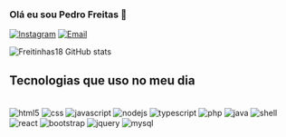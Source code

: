 
### Olá eu sou Pedro Freitas 👋

[![Instagram](https://img.shields.io/badge/Instagram-E4405F?style=for-the-badge&logo=instagram&logoColor=white)](https://www.instagram.com/pedrin.fsx/)
[![Email](https://img.shields.io/badge/Gmail-D14836?style=for-the-badge&logo=gmail&logoColor=white)](malito:pedrofreitas0305@hotmail.com)

![Freitinhas18 GitHub stats](https://github-readme-stats.vercel.app/api?username=Freitinhas18&show_icons=true&theme=dracula)

## Tecnologias que uso no meu dia 

<div style="display: inline_block"><br/>
    <image align="center" alt="html5" src="https://img.shields.io/badge/HTML5-E34F26?style=for-the-badge&logo=html5&logoColor=white" />
    <image align="center" alt="css" src="https://img.shields.io/badge/CSS3-1572B6?style=for-the-badge&logo=css3&logoColor=white" />
    <image align="center" alt="javascript" src="https://img.shields.io/badge/JavaScript-323330?style=for-the-badge&logo=javascript&logoColor=F7DF1E" />
    <image align="center" alt="nodejs" src="https://img.shields.io/badge/Node.js-43853D?style=for-the-badge&logo=node.js&logoColor=white" />
    <image align="center" alt="typescript" src="https://img.shields.io/badge/TypeScript-007ACC?style=for-the-badge&logo=typescript&logoColor=white" />
    <image align="center" alt="php" src="https://img.shields.io/badge/PHP-777BB4?style=for-the-badge&logo=php&logoColor=white" />
    <image align="center" alt="java" src="https://img.shields.io/badge/Java-ED8B00?style=for-the-badge&logo=openjdk&logoColor=white" />
    <image align="center" alt="shell" src="https://img.shields.io/badge/Shell_Script-121011?style=for-the-badge&logo=gnu-bash&logoColor=white" />
    <image align="center" alt="react" src="https://img.shields.io/badge/React-20232A?style=for-the-badge&logo=react&logoColor=61DAFB" />
    <image align="center" alt="bootstrap" src="https://img.shields.io/badge/Bootstrap-563D7C?style=for-the-badge&logo=bootstrap&logoColor=white" />
    <image align="center" alt="jquery" src="https://img.shields.io/badge/jQuery-0769AD?style=for-the-badge&logo=jquery&logoColor=white" />
    <image align="center" alt="mysql" src="https://img.shields.io/badge/MySQL-00000F?style=for-the-badge&logo=mysql&logoColor=white" />
</div>

